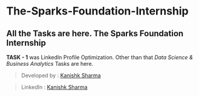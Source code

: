 # The-Sparks-Foundation-Internship

## All the Tasks are here. The Sparks Foundation Internship

**TASK - 1** was LinkedIn Profile Optimization.
Other than that *Data Science & Business Analytics* Tasks are here.

> Developed by : [Kanishk Sharma](github.com/kanishksh4rma)

> LinkedIn : [Kanishk Sharma](www.linkedin.com/in/kanishksh4rma)
